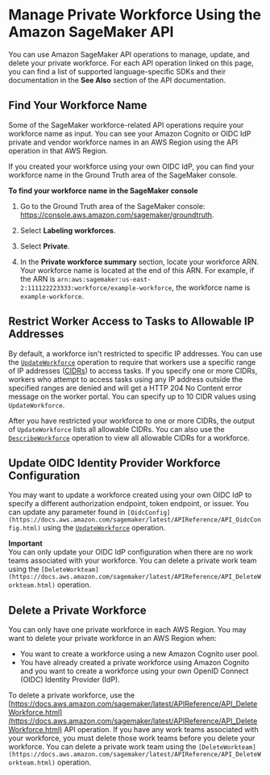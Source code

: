 # Manage Private Workforce Using the Amazon SageMaker API<a name="sms-workforce-management-private-api"></a>

You can use Amazon SageMaker API operations to manage, update, and delete your private workforce\. For each API operation linked on this page, you can find a list of supported language\-specific SDKs and their documentation in the **See Also** section of the API documentation\.

## Find Your Workforce Name<a name="sms-workforce-management-private-api-name"></a>

Some of the SageMaker workforce\-related API operations require your workforce name as input\. You can see your Amazon Cognito or OIDC IdP private and vendor workforce names in an AWS Region using the []() API operation in that AWS Region\. 

If you created your workforce using your own OIDC IdP, you can find your workforce name in the Ground Truth area of the SageMaker console\. 

**To find your workforce name in the SageMaker console**

1. Go to the Ground Truth area of the SageMaker console: [https://console\.aws\.amazon\.com/sagemaker/groundtruth](https://console.aws.amazon.com/sagemaker/groundtruth)\.

1. Select **Labeling workforces**\.

1. Select **Private**\.

1. In the **Private workforce summary** section, locate your workforce ARN\. Your workforce name is located at the end of this ARN\. For example, if the ARN is `arn:aws:sagemaker:us-east-2:111122223333:workforce/example-workforce`, the workforce name is `example-workforce`\. 

## Restrict Worker Access to Tasks to Allowable IP Addresses<a name="sms-workforce-management-private-api-cidr"></a>

By default, a workforce isn't restricted to specific IP addresses\. You can use the [ `UpdateWorkforce`](https://docs.aws.amazon.com/sagemaker/latest/APIReference/API_UpdateWorkforce.html) operation to require that workers use a specific range of IP addresses \([CIDRs](https://docs.aws.amazon.com/vpc/latest/userguide/VPC_Subnets.html)\) to access tasks\. If you specify one or more CIDRs, workers who attempt to access tasks using any IP address outside the specified ranges are denied and will get a HTTP 204 No Content error message on the worker portal\. You can specify up to 10 CIDR values using `UpdateWorkforce`\. 

After you have restricted your workforce to one or more CIDRs, the output of `UpdateWorkforce` lists all allowable CIDRs\. You can also use the [ `DescribeWorkforce`](https://docs.aws.amazon.com/sagemaker/latest/APIReference/API_DescribeWorkforce.html) operation to view all allowable CIDRs for a workforce\. 

## Update OIDC Identity Provider Workforce Configuration<a name="sms-workforce-management-private-api-update"></a>

You may want to update a workforce created using your own OIDC IdP to specify a different authorization endpoint, token endpoint, or issuer\. You can update any parameter found in `[OidcConfig](https://docs.aws.amazon.com/sagemaker/latest/APIReference/API_OidcConfig.html)` using the [ `UpdateWorkforce`](https://docs.aws.amazon.com/sagemaker/latest/APIReference/API_UpdateWorkforce.html) operation\.

**Important**  
You can only update your OIDC IdP configuration when there are no work teams associated with your workforce\. You can delete a private work team using the `[DeleteWorkteam](https://docs.aws.amazon.com/sagemaker/latest/APIReference/API_DeleteWorkteam.html)` operation\.

## Delete a Private Workforce<a name="sms-workforce-management-private-api-delete"></a>

You can only have one private workforce in each AWS Region\. You may want to delete your private workforce in an AWS Region when:
+ You want to create a workforce using a new Amazon Cognito user pool\. 
+ You have already created a private workforce using Amazon Cognito and you want to create a workforce using your own OpenID Connect \(OIDC\) Identity Provider \(IdP\)\.

To delete a private workforce, use the [https://docs.aws.amazon.com/sagemaker/latest/APIReference/API_DeleteWorkforce.html](https://docs.aws.amazon.com/sagemaker/latest/APIReference/API_DeleteWorkforce.html) API operation\. If you have any work teams associated with your workforce, you must delete those work teams before you delete your workforce\. You can delete a private work team using the `[DeleteWorkteam](https://docs.aws.amazon.com/sagemaker/latest/APIReference/API_DeleteWorkteam.html)` operation\. 